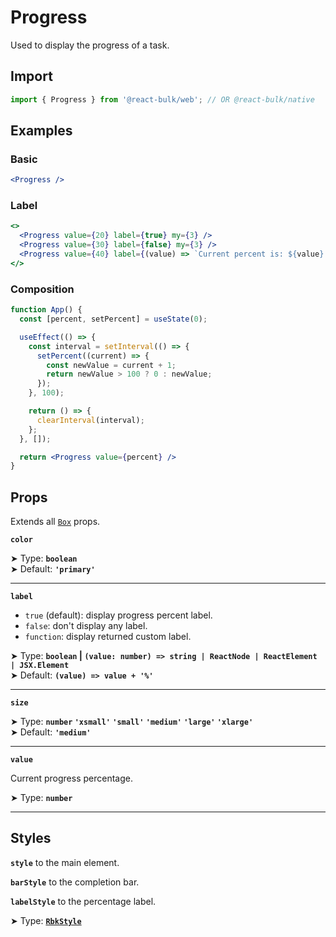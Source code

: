 # Progress

Used to display the progress of a task.

## Import

```jsx
import { Progress } from '@react-bulk/web'; // OR @react-bulk/native
```

## Examples

### Basic

```jsx live
<Progress />
```

### Label

```jsx live
<>
  <Progress value={20} label={true} my={3} />
  <Progress value={30} label={false} my={3} />
  <Progress value={40} label={(value) => `Current percent is: ${value}.`} my={3} />
</>
```

### Composition

```jsx live
function App() {
  const [percent, setPercent] = useState(0);

  useEffect(() => {
    const interval = setInterval(() => {
      setPercent((current) => {
        const newValue = current + 1;
        return newValue > 100 ? 0 : newValue;
      });
    }, 100);

    return () => {
      clearInterval(interval);
    };
  }, []);

  return <Progress value={percent} />
}
```

## Props

Extends all [`Box`](/docs/core/box#props) props.

**`color`**

➤ Type: **`boolean`** <br/>
➤ Default: **`'primary'`**

---

**`label`**

- `true` (default): display progress percent label.
- `false`: don't display any label.
- `function`: display returned custom label.

➤ Type: **`boolean` | `(value: number) => string | ReactNode | ReactElement | JSX.Element`** <br/>
➤ Default: **`(value) => value + '%' `** <br/>

---

**`size`**

➤ Type: **`number` `'xsmall'` `'small'` `'medium'` `'large'` `'xlarge'`** <br/>
➤ Default: **`'medium'`** <br/>

---

**`value`**

Current progress percentage.

➤ Type: **`number`** <br/>

---

## Styles

**`style`** to the main element.

**`barStyle`** to the completion bar.

**`labelStyle`** to the percentage label.

➤ Type: **[`RbkStyle`](/docs/type-reference/rbk-style)** <br/>
